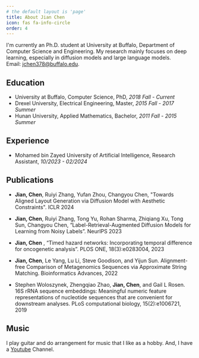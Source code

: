 ```yaml
---
# the default layout is 'page'
title: About Jian Chen
icon: fas fa-info-circle
order: 4
---
```



I'm currently an Ph.D. student at University at Buffalo, Department of Computer Science and Engineering. My research mainly focuses on deep learning, especially in diffusion models and large language models.<br /> 
Email: jchen378@buffalo.edu.

<!-- > A printable CV of mine can be found [here]({{ site.url }}/download/CV_en.pdf). -->
<!-- {: .prompt-tip } -->

## Education
- University at Buffalo, Computer Science, PhD, *2018 Fall - Current* 
- Drexel University, Electrical Engineering, Master, *2015 Fall - 2017 Summer*
- Hunan University, Applied Mathematics, Bachelor, *2011 Fall - 2015 Summer*

## Experience
- Mohamed bin Zayed University of Artificial Intelligence, Research Assistant, *10/2023 - 02/2024*


## Publications

- **Jian, Chen**, Ruiyi Zhang, Yufan Zhou, Changyou Chen, "Towards Aligned Layout Generation via Diffusion Model with Aesthetic Constraints". ICLR 2024

- **Jian, Chen**, Ruiyi Zhang, Tong Yu, Rohan Sharma, Zhiqiang Xu, Tong Sun, Changyou Chen, “Label-Retrieval-Augmented Diffusion Models for Learning from Noisy Labels”. NeurIPS 2023

- **Jian, Chen** , “Timed hazard networks: Incorporating temporal difference for oncogenetic analysis”. PLOS ONE, 18(3):e0283004, 2023

- **Jian, Chen**, Le Yang, Lu Li, Steve Goodison, and Yijun Sun. Alignment-free Comparison of Metagenomics Sequences via Approximate String Matching. Bioinformatics Advances, 2022

- Stephen Woloszynek, Zhengqiao Zhao, **Jian, Chen**, and Gail L Rosen. 16S rRNA sequence embeddings: Meaningful numeric feature representations of nucleotide sequences that are convenient for downstream analyses. PLoS computational biology, 15(2):e1006721, 2019


## Music 
I play guitar and do arrangement for music that I like as a hobby. And, I have a [Youtube](https://www.youtube.com/@jianchen2550) Channel.

